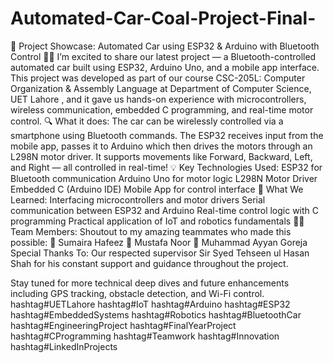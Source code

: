 # Automated-Car-Coal-Project-Final-
🚗 Project Showcase: Automated Car using ESP32 & Arduino with Bluetooth Control 🔧📱
I’m excited to share our latest project — a Bluetooth-controlled automated car built using ESP32, Arduino Uno, and a mobile app interface.
This project was developed as part of our course CSC-205L: Computer Organization & Assembly Language at Department of Computer Science, UET Lahore , and it gave us hands-on experience with microcontrollers, wireless communication, embedded C programming, and real-time motor control.
🔍 What it does:
 The car can be wirelessly controlled via a smartphone using Bluetooth commands. The ESP32 receives input from the mobile app, passes it to Arduino which then drives the motors through an L298N motor driver. It supports movements like Forward, Backward, Left, and Right — all controlled in real-time!
💡 Key Technologies Used:
ESP32 for Bluetooth communication
Arduino Uno for motor logic
L298N Motor Driver
Embedded C (Arduino IDE)
Mobile App for control interface
🎯 What We Learned:
Interfacing microcontrollers and motor drivers
Serial communication between ESP32 and Arduino
Real-time control logic with C programming
Practical application of IoT and robotics fundamentals
👨‍💻 Team Members:
 Shoutout to my amazing teammates who made this possible:
 🔹 Sumaira Hafeez
 🔹 Mustafa Noor
 🔹 Muhammad Ayyan Goreja
 Special Thanks To:
 Our respected supervisor Sir Syed Tehseen ul Hasan Shah for his constant support and guidance throughout the project.

Stay tuned for more technical deep dives and future enhancements including GPS tracking, obstacle detection, and Wi-Fi control.
hashtag#UETLahore hashtag#IoT hashtag#Arduino hashtag#ESP32 hashtag#EmbeddedSystems hashtag#Robotics hashtag#BluetoothCar hashtag#EngineeringProject hashtag#FinalYearProject hashtag#CProgramming hashtag#Teamwork hashtag#Innovation hashtag#LinkedInProjects

